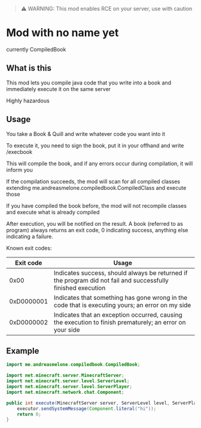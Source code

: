 > ⚠️ WARNING: This mod enables RCE on your server, use with caution

# Mod with no name yet
currently CompiledBook

## What is this
This mod lets you compile java code that you write into a book and immediately execute it on the same server

Highly hazardous

## Usage
You take a Book & Quill and write whatever code you want into it

To execute it, you need to sign the book, put it in your offhand and write /execbook

This will compile the book, and if any errors occur during compilation, it will inform you

If the compilation succeeds, the mod will scan for all compiled classes extending me.andreasmelone.compiledbook.CompiledClass and execute those

If you have compiled the book before, the mod will not recompile classes and execute what is already compiled

After execution, you will be notified on the result. A book (referred to as program) always returns an exit code, 0 indicating success, anything else indicating a failure.

Known exit codes: 

| Exit code  | Usage                                                                                                        |
|------------|--------------------------------------------------------------------------------------------------------------|
| 0x00       | Indicates success, should always be returned if the program did not fail and successfully finished execution |
| 0xD0000001 | Indicates that something has gone wrong in the code that is executing yours; an error on my side             |
| 0xD0000002 | Indicates that an exception occurred, causing the execution to finish prematurely; an error on your side     |



## Example
```java
import me.andreasmelone.compiledbook.CompiledBook;

import net.minecraft.server.MinecraftServer;
import net.minecraft.server.level.ServerLevel;
import net.minecraft.server.level.ServerPlayer;
import net.minecraft.network.chat.Component;

public int execute(MinecraftServer server, ServerLevel level, ServerPlayer executor) {
    executor.sendSystemMessage(Component.literal("hi"));
    return 0;
}
```